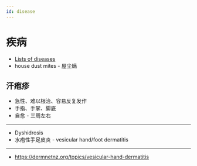 ```yaml
---
id: disease
---
```


# 疾病

- [Lists of diseases](https://en.wikipedia.org/wiki/Lists_of_diseases)
- house dust mites - 屋尘螨

## 汗疱疹

- 急性、难以根治、容易反复发作
- 手指、手掌、脚底
- 自愈 - 三周左右

---

- Dyshidrosis
- 水疱性手足皮炎 - vesicular hand/foot dermatitis

---

- https://dermnetnz.org/topics/vesicular-hand-dermatitis
